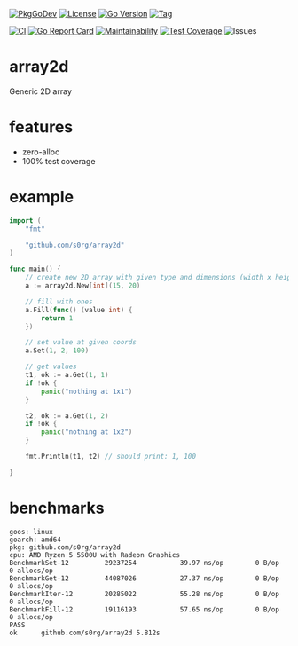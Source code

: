 [![PkgGoDev](https://pkg.go.dev/badge/github.com/s0rg/array2d)](https://pkg.go.dev/github.com/s0rg/array2d)
[![License](https://img.shields.io/github/license/s0rg/array2d)](https://github.com/s0rg/array2d/blob/master/LICENSE)
[![Go Version](https://img.shields.io/github/go-mod/go-version/s0rg/array2d)](go.mod)
[![Tag](https://img.shields.io/github/v/tag/s0rg/array2d?sort=semver)](https://github.com/s0rg/array2d/tags)

[![CI](https://github.com/s0rg/array2d/workflows/ci/badge.svg)](https://github.com/s0rg/array2d/actions?query=workflow%3Aci)
[![Go Report Card](https://goreportcard.com/badge/github.com/s0rg/array2d)](https://goreportcard.com/report/github.com/s0rg/array2d)
[![Maintainability](https://api.codeclimate.com/v1/badges/54e42106bc739ae75de9/maintainability)](https://codeclimate.com/github/s0rg/array2d/maintainability)
[![Test Coverage](https://api.codeclimate.com/v1/badges/54e42106bc739ae75de9/test_coverage)](https://codeclimate.com/github/s0rg/array2d/test_coverage)
![Issues](https://img.shields.io/github/issues/s0rg/array2d)


# array2d

Generic 2D array


# features

- zero-alloc
- 100% test coverage


# example

```go
import (
	"fmt"

	"github.com/s0rg/array2d"
)

func main() {
    // create new 2D array with given type and dimensions (width x height)
	a := array2d.New[int](15, 20)

    // fill with ones
    a.Fill(func() (value int) {
        return 1
    })

    // set value at given coords
    a.Set(1, 2, 100)

    // get values
    t1, ok := a.Get(1, 1)
    if !ok {
        panic("nothing at 1x1")
    }

    t2, ok := a.Get(1, 2)
    if !ok {
        panic("nothing at 1x2")
    }

    fmt.Println(t1, t2) // should print: 1, 100

}
```


# benchmarks

```
goos: linux
goarch: amd64
pkg: github.com/s0rg/array2d
cpu: AMD Ryzen 5 5500U with Radeon Graphics
BenchmarkSet-12     	29237254	       39.97 ns/op	      0 B/op	      0 allocs/op
BenchmarkGet-12     	44087026	       27.37 ns/op	      0 B/op	      0 allocs/op
BenchmarkIter-12    	20285022	       55.28 ns/op	      0 B/op	      0 allocs/op
BenchmarkFill-12    	19116193	       57.65 ns/op	      0 B/op	      0 allocs/op
PASS
ok  	github.com/s0rg/array2d	5.812s
```
